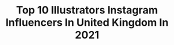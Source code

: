 ---
title: Top 10 Illustrators Instagram Influencers In United Kingdom In 2021
description: >-
  Find top illustrators Instagram influencers in United Kingdom in 2021. Most popular hashtags: #illustration #art #artist #painting.
platform: Instagram
hits: 373
text_top: Discover the most popular Instagram accounts on inBeat.
text_bottom: Our database holds 373 Instagram influencers like this in United Kingdom for you to work with.
profiles:
  - username: "court_ney_9090"
    fullname: >-
      C D
    bio: >-
      Computer Programmer and Illustrator. Husband @gideonmd Owner of @papaya_paradise00 🇿🇦 >>>🇬🇧
    location: "United Kingdom"
    followers: 24283
    engagement: 884
    commentsToLikes: 0.027060
    id: ckaowkp5s9cld0i78xxrcu537
    verified: false
    hashtags: "#boohoo, #londontraveler, #beautymakeup, #londontravelphotographer"
  - username: "iamdamiancampbell"
    fullname: >-
      DAMIAN C
    bio: >-
      DESIGNER / ILLUSTRATOR / CREATIVE⁣⁣ Previously at Ralph and Russo and ⁣⁣ Alexander McQueen. ⁣ I DRAW ALL THE CLOTHES I WEAR
    location: "United Kingdom"
    followers: 9346
    engagement: 735
    commentsToLikes: 0.223390
    id: ckap3b9s62by70i7819ytd2vz
    verified: false
    hashtags: "#mensblog, #discoverunder10k, #londonfashion, #illustrationartist"
  - username: "jodiemuirart"
    fullname: >-
      
    bio: >-
      Freelance Illustrator. Currently working in comics Peddling Romantic Doom & Gloom. Email only for all business enquiries. ☽ Prints ⤵
    location: "United Kingdom"
    followers: 28925
    engagement: 1617
    commentsToLikes: 0.017311
    id: ck5c6y1zu6fse0i11wwtjyaip
    verified: false
    hashtags: "#illustration, #art, #digitalpainting, #gothicart"
  - username: "zz_fashion_illustrator"
    fullname: >-
      ZHENYA.Z
    bio: >-
      Artist & illustrator: Exhibitions ACID GALLERY, HAZE GALLERY, LFW, CondeNast, Loreal Paris, Revlon & others ⠀ school @online_fashion_illustration
    location: "United Kingdom"
    followers: 50430
    engagement: 382
    commentsToLikes: 0.043013
    id: ck0tts87u43nv0i19dc0ipznf
    verified: false
    hashtags: "#portraitdrawing, #fashiongallery, #365days, #fashionsketch"
  - username: "nataliejaynewarren"
    fullname: >-
      𝕹𝖆𝖙𝖆𝖑𝖎𝖊 𝖂𝖆𝖗𝖗𝖊𝖓
    bio: >-
      Graphic Designer @kytecreative Artist/illustrator @sassandsorcerydesigns Personal Trainer @foxhoundfitness Book a free consultation below 💪🏼
    location: "United Kingdom"
    followers: 8199
    engagement: 920
    commentsToLikes: 0.042410
    id: ck9hbfmjsgm410j78hw8vzykb
    verified: false
    hashtags: "#nutrition, #progress, #gymlife, #design"
  - username: "tuula_rose"
    fullname: >-
      𝐓 𝐔 𝐔 𝐋 𝐀   𝐑 𝐎 𝐒 𝐄
    bio: >-
      Fashion & beauty Creator, Illustrator & Artist Artwork: @tuularoseartwork / @la_ligne_ Contact: bambi@thebookingproject.com @thebookingproject
    location: "United Kingdom"
    followers: 32916
    engagement: 256
    commentsToLikes: 0.046940
    id: ck6u6kalug32n0j71lhv02z2p
    verified: false
    hashtags: "#reels, #stylingreel, #fashionreels, #autumnstyling"
  - username: "yuschav"
    fullname: >-
      Yuschav Arly
    bio: >-
      Illustrator | Bali Represented by JSR Agency London @jsragency yuschav@gmail.com
    location: "United Kingdom"
    followers: 18147
    engagement: 756
    commentsToLikes: 0.015744
    id: ck5q1a21y9zu30i11bq0qftpw
    verified: false
    hashtags: "#illustrationartists, #madewithwacom, #cintiq, #portraitillustration"
  - username: "ollypike"
    fullname: >-
      Olly Pike
    bio: >-
      💼 Director & 🦄 CEU of @popnollyuk 📖 Children’s Author 🎨 Illustrator 🎥 Youtuber ✉️ olly@popnolly.com 👤He/Him/His
    location: "United Kingdom"
    followers: 13511
    engagement: 619
    commentsToLikes: 0.032896
    id: ck0w3pmqwumg30i19gnwal9ce
    verified: true
    hashtags: "#gay, #lgbtbooks, #love, #pridemonth"
  - username: "ratbeef"
    fullname: >-
      Amy Siobhan Walsh
    bio: >-
      Illustrator rodent from the arsehole of Southeast London
    location: "United Kingdom"
    followers: 20186
    engagement: 632
    commentsToLikes: 0.065173
    id: ck15qpwyp42rq0i199xi1xktf
    verified: false
    hashtags: "#linedrawing, #movieart, #illustrationart, #ladieswhodesign"
  - username: "abigailburch"
    fullname: >-
      Abigail Burch Illustration✨
    bio: >-
      🐊👛🐖💄🐩 👜 Animals, but make them fashion ✏️ Illustrator based in London ✨ Shop via link below 💌 Email me to work together 👀 ©️ Abigail Burch 2020
    location: "United Kingdom"
    followers: 7394
    engagement: 1338
    commentsToLikes: 0.084943
    id: ck9wden81fazr0j7826japjo6
    verified: false
    hashtags: "#creativegalgang, #kidlitartist, #illustrazioni, #illustraforlife"
---